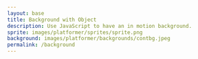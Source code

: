 ```yaml
---
layout: base
title: Background with Object
description: Use JavaScript to have an in motion background.
sprite: images/platformer/sprites/sprite.png
background: images/platformer/backgrounds/contbg.jpeg
permalink: /background
---
```


<canvas id="world"></canvas>

<script>

  // Defines canvas
  const canvas = document.getElementById("world");
  const ctx = canvas.getContext('2d');
  // Setting up image ojects
  const backgroundImg = new Image();
  const spriteImg = new Image();
  // Jekyll assignment of images to JS
  backgroundImg.src = '{{page.background}}'; //Background Image
  spriteImg.src = '{{page.sprite}}'; // Sprite Image

  // Image loading code block
  let imagesLoaded = 0;
  backgroundImg.onload = function() {
    imagesLoaded++;
    startGameWorld();
  };
  spriteImg.onload = function() {
    imagesLoaded++;
    startGameWorld();
  };

  // Block starts the game
  //Check for all the images being loaded into the game
  function startGameWorld() {
    if (imagesLoaded < 2) return;

    // Base class for any object in the game (background, player, etc.)
class GameObject {
  constructor(image, width, height, x = 0, y = 0, speedRatio = 0) {
    this.image = image;                  // Image to display
    this.width = width;                  // Width of object
    this.height = height;                // Height of object
    this.x = x;                          // X position on canvas
    this.y = y;                          // Y position on canvas
    this.speedRatio = speedRatio;        // Speed factor relative to game speed
    this.speed = GameWorld.gameSpeed * this.speedRatio;
  }
  update() {}                            // To be overridden by subclasses
  draw(ctx) {                            // Draw object to the canvas
    ctx.drawImage(this.image, this.x, this.y, this.width, this.height);
  }
}

// Background class that scrolls endlessly to the left
class Background extends GameObject {
  constructor(image, gameWorld) {
    super(image, gameWorld.width, gameWorld.height, 0, 0, 0.1); // Fill screen
  }
  update() {
    // Move background left, then wrap around for infinite scrolling
    this.x = (this.x - this.speed) % this.width;
  }
  draw(ctx) {
    // Draw two copies of the background so it looks seamless when looping
    ctx.drawImage(this.image, this.x, this.y, this.width, this.height);
    ctx.drawImage(this.image, this.x + this.width, this.y, this.width, this.height);
  }
}

// Player class with sprite that moves up and down in a sine wave
class Player extends GameObject {
  constructor(image, gameWorld) {
    const width = image.naturalWidth / 2;  // Scale down sprite
    const height = image.naturalHeight / 2;
    const x = (gameWorld.width - width) / 2;  // Center on screen
    const y = (gameWorld.height - height) / 2;
    super(image, width, height, x, y);
    this.baseY = y;                         // Starting vertical position
    this.frame = 0;                         // Used for sine wave animation
  }
  update() {
    // Move player sprite up and down in a smooth sine wave
    this.y = this.baseY + Math.sin(this.frame * 0.05) * 20;
    this.frame++;
  }
}

// GameWorld sets up the canvas, game objects, and handles the game loop
class GameWorld {
  static gameSpeed = 5;                     // Base game speed
  constructor(backgroundImg, spriteImg) {
    this.canvas = document.getElementById("world");
    this.ctx = this.canvas.getContext('2d');
    this.width = window.innerWidth;         // Full screen width
    this.height = window.innerHeight;       // Full screen height
    this.canvas.width = this.width;
    this.canvas.height = this.height;
    this.canvas.style.width = `${this.width}px`;
    this.canvas.style.height = `${this.height}px`;
    this.canvas.style.position = 'absolute';
    this.canvas.style.left = `0px`;
    this.canvas.style.top = `${(window.innerHeight - this.height) / 2}px`;

    // Objects in the game world: scrolling background + player
    this.objects = [
     new Background(backgroundImg, this),
     new Player(spriteImg, this)
    ];
  }
  gameLoop() {
    // Clear canvas before redrawing
    this.ctx.clearRect(0, 0, this.width, this.height);
    // Update and draw each object (background + player)
    for (const obj of this.objects) {
      obj.update();
      obj.draw(this.ctx);
    }
    // Continuously run the game loop
    requestAnimationFrame(this.gameLoop.bind(this));
  }
  start() {
    this.gameLoop(); // Start the game loop
  }
}

// Create the game world and start it
const world = new GameWorld(backgroundImg, spriteImg);
world.start();